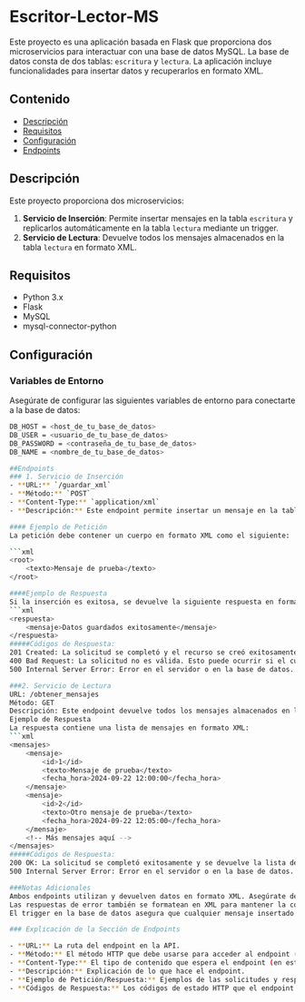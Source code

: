 # Escritor-Lector-MS

Este proyecto es una aplicación basada en Flask que proporciona dos microservicios para interactuar con una base de datos MySQL. La base de datos consta de dos tablas: `escritura` y `lectura`. La aplicación incluye funcionalidades para insertar datos y recuperarlos en formato XML.

## Contenido

- [Descripción](#descripción)
- [Requisitos](#requisitos)
- [Configuración](#configuración)
- [Endpoints](#endpoints)


## Descripción

Este proyecto proporciona dos microservicios:
1. **Servicio de Inserción**: Permite insertar mensajes en la tabla `escritura` y replicarlos automáticamente en la tabla `lectura` mediante un trigger.
2. **Servicio de Lectura**: Devuelve todos los mensajes almacenados en la tabla `lectura` en formato XML.

## Requisitos

- Python 3.x
- Flask
- MySQL
- mysql-connector-python

## Configuración

### Variables de Entorno

Asegúrate de configurar las siguientes variables de entorno para conectarte a la base de datos:

```bash
DB_HOST = <host_de_tu_base_de_datos>
DB_USER = <usuario_de_tu_base_de_datos>
DB_PASSWORD = <contraseña_de_tu_base_de_datos>
DB_NAME = <nombre_de_tu_base_de_datos>

##Endpoints
### 1. Servicio de Inserción
- **URL:** `/guardar_xml`
- **Método:** `POST`
- **Content-Type:** `application/xml`
- **Descripción:** Este endpoint permite insertar un mensaje en la tabla `escritura`. El mensaje se replicará automáticamente en la tabla `lectura` mediante un trigger.

#### Ejemplo de Petición
La petición debe contener un cuerpo en formato XML como el siguiente:

```xml
<root>
    <texto>Mensaje de prueba</texto>
</root>

####Ejemplo de Respuesta
Si la inserción es exitosa, se devuelve la siguiente respuesta en formato XML:
```xml
<respuesta>
    <mensaje>Datos guardados exitosamente</mensaje>
</respuesta>
#####Códigos de Respuesta:
201 Created: La solicitud se completó y el recurso se creó exitosamente.
400 Bad Request: La solicitud no es válida. Esto puede ocurrir si el cuerpo del XML está mal formado o falta el campo texto.
500 Internal Server Error: Error en el servidor o en la base de datos.

###2. Servicio de Lectura
URL: /obtener_mensajes
Método: GET
Descripción: Este endpoint devuelve todos los mensajes almacenados en la tabla lectura en formato XML. Cada mensaje incluye su id, texto y fecha_hora de inserción.
Ejemplo de Respuesta
La respuesta contiene una lista de mensajes en formato XML:
```xml
<mensajes>
    <mensaje>
        <id>1</id>
        <texto>Mensaje de prueba</texto>
        <fecha_hora>2024-09-22 12:00:00</fecha_hora>
    </mensaje>
    <mensaje>
        <id>2</id>
        <texto>Otro mensaje de prueba</texto>
        <fecha_hora>2024-09-22 12:05:00</fecha_hora>
    </mensaje>
    <!-- Más mensajes aquí -->
</mensajes>
#####Códigos de Respuesta:
200 OK: La solicitud se completó exitosamente y se devuelve la lista de mensajes.
500 Internal Server Error: Error en el servidor o en la base de datos.

###Notas Adicionales
Ambos endpoints utilizan y devuelven datos en formato XML. Asegúrate de enviar el Content-Type: application/xml en las solicitudes POST.
Las respuestas de error también se formatean en XML para mantener la coherencia con el resto del servicio.
El trigger en la base de datos asegura que cualquier mensaje insertado en la tabla escritura se copie automáticamente en la tabla lectura. No necesitas preocuparte por sincronizar manualmente las tablas.

### Explicación de la Sección de Endpoints

- **URL:** La ruta del endpoint en la API.
- **Método:** El método HTTP que debe usarse para acceder al endpoint (`GET`, `POST`, etc.).
- **Content-Type:** El tipo de contenido que espera el endpoint (en este caso, `application/xml`).
- **Descripción:** Explicación de lo que hace el endpoint.
- **Ejemplo de Petición/Respuesta:** Ejemplos de las solicitudes y respuestas que se pueden enviar y recibir.
- **Códigos de Respuesta:** Los códigos de estado HTTP que el endpoint puede devolver, junto con una breve descripción de cada uno.


